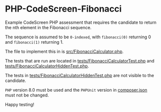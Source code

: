 # PHP-CodeScreen-Fibonacci
Example CodeScreen PHP assessment that requires the candidate to return the nth element in the Fibonacci sequence.

The sequence is assumed to be `0-indexed`, with `fibonacci(0)` returning 0 and `fibonacci(1)` returning 1.

The file to implement this in is [src/FibonacciCalculator.php](src/FibonacciCalculator.php).

The tests that are run are located in [tests/FibonacciCalculatorTest.php](tests/FibonacciCalculatorTest.php) and [tests/FibonacciCalculatorHiddenTest.php](tests/FibonacciCalculatorHiddenTest.php).

The tests in [tests/FibonacciCalculatorHiddenTest.php](tests/FibonacciCalculatorHiddenTest.php) are not visible to the candidate.

`PHP` version 8.0 must be used and the `PHPUnit` version in [composer.json](composer.json) must not be changed.

Happy testing!
